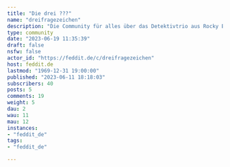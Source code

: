 ```yaml
---
title: "Die drei ???" 
name: "dreifragezeichen"
description: "Die Community für alles über das Detektivtrio aus Rocky Beach. **Die drei Detektive ???**- Erster Detektiv: Justus Jonas  - Zweiter Detektiv: Peter Shaw  - Recherchen und Archiv: Bob Andrews "
type: community
date: "2023-06-19 11:35:39"
draft: false
nsfw: false
actor_id: "https://feddit.de/c/dreifragezeichen"
host: feddit.de
lastmod: "1969-12-31 19:00:00"
published: "2023-06-11 18:18:03"
subscribers: 40
posts: 5
comments: 19
weight: 5
dau: 2
wau: 11
mau: 12
instances:
- "feddit_de"
tags: 
- "feddit_de"

---
```

